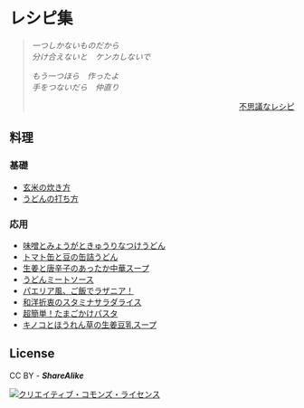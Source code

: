 # レシピ集

> _一つしかないものだから_  
> _分け合えないと　ケンカしないで_
> 
> _もう一つほら　作ったよ_  
> _手をつないだら　仲直り_
> 
> <div style="text-align: right;"><a href="https://www.youtube.com/watch?v=62wTvTWUHRM">不思議なレシピ</a></div>

## 料理

### 基礎

 - [玄米の炊き方](./玄米の炊き方.md)
 - [うどんの打ち方](./うどんの打ち方.md)

### 応用

 - [味噌とみょうがときゅうりなつけうどん](./味噌とみょうがときゅうりなつけうどん.md)
 - [トマト缶と豆の缶詰うどん](./トマト缶と豆の缶詰うどん.md)
 - [生姜と唐辛子のあったか中華スープ](./生姜と唐辛子のあったか中華スープ.md)
 - [うどんミートソース](./うどんミートソース.md)
 - [パエリア風、ご飯でラザニア！](./パエリア風、ご飯でラザニア！.md)
 - [和洋折衷のスタミナサラダライス](./和洋折衷のスタミナサラダライス.md)
 - [超簡単！たまごかけパスタ](./超簡単！たまごかけパスタ.md)
 - [キノコとほうれん草の生姜豆乳スープ](./キノコとほうれん草の生姜豆乳スープ.md)

## License

CC BY - _**ShareAlike**_

<a rel="license" href="http://creativecommons.org/licenses/by-sa/4.0/"><img alt="クリエイティブ・コモンズ・ライセンス" style="border-width:0" src="https://i.creativecommons.org/l/by-sa/4.0/88x31.png" /></a>
